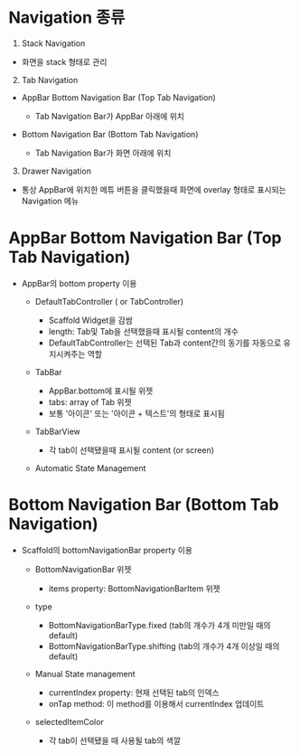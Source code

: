 # Navigation 종류

1. Stack Navigation

- 화면을 stack 형태로 관리

2. Tab Navigation

- AppBar Bottom Navigation Bar (Top Tab Navigation)

  - Tab Navigation Bar가 AppBar 아래에 위치

- Bottom Navigation Bar (Bottom Tab Navigation)
  - Tab Navigation Bar가 화면 아래에 위치

3. Drawer Navigation

- 통상 AppBar에 위치한 메튜 버튼을 클릭했을때 화면에 overlay 형태로 표시되는 Navigation 메뉴

# AppBar Bottom Navigation Bar (Top Tab Navigation)

- AppBar의 bottom property 이용

  - DefaultTabController ( or TabController)

    - Scaffold Widget을 감쌈
    - length: Tab및 Tab을 선택했을때 표시될 content의 개수
    - DefaultTabController는 선택된 Tab과 content간의 동기를 자동으로 유지시켜주는 역할

  - TabBar

    - AppBar.bottom에 표시될 위젯
    - tabs: array of Tab 위젯
    - 보통 '아이콘' 또는 '아이콘 + 텍스트'의 형태로 표시됨

  - TabBarView

    - 각 tab이 선택됐을때 표시될 content (or screen)

  - Automatic State Management

# Bottom Navigation Bar (Bottom Tab Navigation)

- Scaffold의 bottomNavigationBar property 이용

  - BottomNavigationBar 위젯

    - items property: BottomNavigationBarItem 위젯

  - type

    - BottomNavigationBarType.fixed (tab의 개수가 4개 미만일 때의 default)
    - BottomNavigationBarType.shifting (tab의 개수가 4개 이상일 때의 default)

  - Manual State management
    - currentIndex property: 현재 선택된 tab의 인덱스
    - onTap method: 이 method를 이용해서 currentIndex 업데이트
  - selectedItemColor
    - 각 tab이 선택됐을 때 사용될 tab의 색깔
